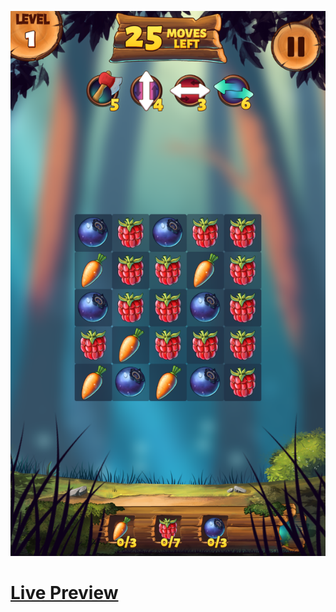 ![Screenshot](https://github.com/Kallpolo/Game-fantasyforest/blob/main/demo.jpg)

# [Live Preview](https://kallpolo.github.io/Game-fantasyforest/)
